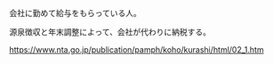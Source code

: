 会社に勤めて給与をもらっている人。

源泉徴収と年末調整によって、会社が代わりに納税する。

https://www.nta.go.jp/publication/pamph/koho/kurashi/html/02_1.htm
